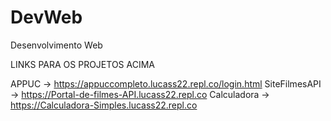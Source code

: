 # DevWeb
Desenvolvimento Web

LINKS PARA OS PROJETOS ACIMA

APPUC -> https://appuccompleto.lucass22.repl.co/login.html
SiteFilmesAPI -> https://Portal-de-filmes-API.lucass22.repl.co
Calculadora -> https://Calculadora-Simples.lucass22.repl.co
